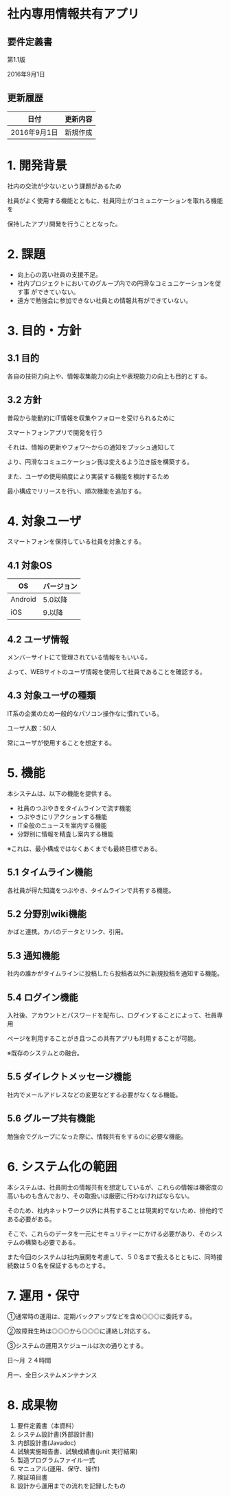
# 社内専用情報共有アプリ

## 要件定義書

第1.1版

2016年9月1日


更新履歴
---
日付|更新内容
--|--
2016年9月1日|新規作成




# 1. 開発背景

社内の交流が少ないという課題があるため

社員がよく使用する機能とともに、社員同士がコミュニケーションを取れる機能を

保持したアプリ開発を行うこととなった。

# 2. 課題
- 向上心の高い社員の支援不足。
- 社内プロジェクトにおいてのグループ内での円滑なコミュニケーションを促す事
ができていない。
- 遠方で勉強会に参加できない社員との情報共有ができていない。

# 3. 目的・方針

## 3.1 目的

各自の技術力向上や、情報収集能力の向上や表現能力の向上も目的とする。


## 3.2 方針
普段から能動的にIT情報を収集やフォローを受けられるために

スマートフォンアプリで開発を行う

それは、情報の更新やフォワ〜からの通知をプッシュ通知して

より、円滑なコミュニケーション我は変えるよう泣き版を構築する。


また、ユーザの使用頻度により実装する機能を検討するため

最小構成でリリースを行い、順次機能を追加する。

# 4. 対象ユーザ

スマートフォンを保持している社員を対象とする。

## 4.1 対象OS

OS | バージョン
--|--
Android| 5.0以降
iOS| 9.以降


## 4.2 ユーザ情報
メンバーサイトにて管理されている情報をもいいる。

よって、WEBサイトのユーザ情報を使用して社員であることを確認する。

## 4.3 対象ユーザの種類
IT系の企業のため一般的なパソコン操作なに慣れている。

ユーザ人数：50人

常にユーザが使用することを想定する。

# 5. 機能

本システムは、以下の機能を提供する。
- 社員のつぶやきをタイムラインで流す機能
- つぶやきにリアクションする機能
- IT全般のニュースを案内する機能
- 分野別に情報を精査し案内する機能


※これは、最小構成ではなくあくまでも最終目標である。

## 5­.1 タイムライン機能
各社員が得た知識をつぶやき、タイムラインで共有する機能。

## 5­.2 分野別wiki機能
かばと連携。カバのデータとリンク、引用。

## 5.­3 通知機能
社内の誰かがタイムラインに投稿したら投稿者以外に新規投稿を通知する機能。

## 5.­4 ログイン機能

入社後、アカウントとパスワードを配布し、ログインすることによって、社員専用

ページを利用することがき且つこの共有アプリも利用することが可能。

※既存のシステムとの融合。

## 5.­5 ダイレクトメッセージ機能

社内でメールアドレスなどの変更などする必要がなくなる機能。

## 5.­6 グループ共有機能

勉強会でグループになった際に、情報共有をするのに必要な機能。

# 6. システム化の範囲

本システムは、社員同士の情報共有を想定しているが、これらの情報は機密度の高いものも含んでおり、その取扱いは厳密に行わなければならない。

そのため、社内ネットワーク以外に共有することは現実的でないため、排他的である必要がある。

そこで、これらのデータを一元にセキュリティーにかける必要があり、そのシステムの構築も必要である。

また今回のシステムは社内展開を考慮して、５０名まで扱えるとともに、同時接続数は５０名を保証するものとする。

# 7. 運用・保守
①通常時の運用は、定期バックアップなどを含め◎◎◎に委託する。

②故障発生時は◎◎◎から◎◎◎に連絡し対応する。

③システムの運用スケジュールは次の通りとする。

日～月 ２４時間

月一、全日システムメンテナンス

# 8. 成果物
1. 要件定義書（本資料）
1. システム設計書(外部設計書)
1. 内部設計書(Javadoc)
1. 試験実施報告書、試験成績書(junit 実行結果)
1. 製造プログラムファイル一式
1. マニュアル(運用、保守、操作)
1. 検証項目書
1. 設計から運用までの流れを記録したもの
